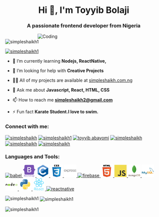 <h1 align="center">Hi 👋, I'm Toyyib Bolaji</h1>
<h3 align="center">A passionate frontend developer from Nigeria</h3>
<img align="right" alt="Coding" width="400" src="https://cdn.dribbble.com/users/1162077/screenshots/3848914/programmer.gif">

<p align="left"> <img src="https://komarev.com/ghpvc/?username=simpleshaikh1&label=Profile%20views&color=0e75b6&style=flat" alt="simpleshaikh1" /> </p>

<p align="left"> <a href="https://twitter.com/simpleshaikh1" target="blank"><img src="https://img.shields.io/twitter/follow/simpleshaikh1?logo=twitter&style=for-the-badge" alt="simpleshaikh1" /></a> </p>

- 🌱 I’m currently learning **Nodejs, ReactNative,**

- 🤝 I’m looking for help with **Creative Projects**

- 👨‍💻 All of my projects are available at [simpleshaikh.com.ng](simpleshaikh.com.ng)

- 💬 Ask me about **Javascript, React, HTML, CSS**

- 📫 How to reach me **simpleshaikh2@gmail.com**

- ⚡ Fun fact **Karate Student.I love to swim.**

<h3 align="left">Connect with me:</h3>
<p align="left">
<a href="https://codepen.io/simpleshaikh" target="blank"><img align="center" src="https://raw.githubusercontent.com/rahuldkjain/github-profile-readme-generator/master/src/images/icons/Social/codepen.svg" alt="simpleshaikh" height="30" width="40" /></a>
<a href="https://twitter.com/simpleshaikh1" target="blank"><img align="center" src="https://raw.githubusercontent.com/rahuldkjain/github-profile-readme-generator/master/src/images/icons/Social/twitter.svg" alt="simpleshaikh1" height="30" width="40" /></a>
<a href="https://linkedin.com/in/toyyib abayomi" target="blank"><img align="center" src="https://raw.githubusercontent.com/rahuldkjain/github-profile-readme-generator/master/src/images/icons/Social/linked-in-alt.svg" alt="toyyib abayomi" height="30" width="40" /></a>
<a href="https://stackoverflow.com/users/simpleshaikh" target="blank"><img align="center" src="https://raw.githubusercontent.com/rahuldkjain/github-profile-readme-generator/master/src/images/icons/Social/stack-overflow.svg" alt="simpleshaikh" height="30" width="40" /></a>
<a href="https://codesandbox.com/simpleshaikh" target="blank"><img align="center" src="https://raw.githubusercontent.com/rahuldkjain/github-profile-readme-generator/master/src/images/icons/Social/codesandbox.svg" alt="simpleshaikh" height="30" width="40" /></a>
<a href="https://www.leetcode.com/simpleshaikh" target="blank"><img align="center" src="https://raw.githubusercontent.com/rahuldkjain/github-profile-readme-generator/master/src/images/icons/Social/leet-code.svg" alt="simpleshaikh" height="30" width="40" /></a>
</p>

<h3 align="left">Languages and Tools:</h3>
<p align="left"> <a href="https://babeljs.io/" target="_blank" rel="noreferrer"> <img src="https://www.vectorlogo.zone/logos/babeljs/babeljs-icon.svg" alt="babel" width="40" height="40"/> </a> <a href="https://getbootstrap.com" target="_blank" rel="noreferrer"> <img src="https://raw.githubusercontent.com/devicons/devicon/master/icons/bootstrap/bootstrap-plain-wordmark.svg" alt="bootstrap" width="40" height="40"/> </a> <a href="https://www.cprogramming.com/" target="_blank" rel="noreferrer"> <img src="https://raw.githubusercontent.com/devicons/devicon/master/icons/c/c-original.svg" alt="c" width="40" height="40"/> </a> <a href="https://www.w3schools.com/css/" target="_blank" rel="noreferrer"> <img src="https://raw.githubusercontent.com/devicons/devicon/master/icons/css3/css3-original-wordmark.svg" alt="css3" width="40" height="40"/> </a> <a href="https://expressjs.com" target="_blank" rel="noreferrer"> <img src="https://raw.githubusercontent.com/devicons/devicon/master/icons/express/express-original-wordmark.svg" alt="express" width="40" height="40"/> </a> <a href="https://firebase.google.com/" target="_blank" rel="noreferrer"> <img src="https://www.vectorlogo.zone/logos/firebase/firebase-icon.svg" alt="firebase" width="40" height="40"/> </a> <a href="https://www.w3.org/html/" target="_blank" rel="noreferrer"> <img src="https://raw.githubusercontent.com/devicons/devicon/master/icons/html5/html5-original-wordmark.svg" alt="html5" width="40" height="40"/> </a> <a href="https://developer.mozilla.org/en-US/docs/Web/JavaScript" target="_blank" rel="noreferrer"> <img src="https://raw.githubusercontent.com/devicons/devicon/master/icons/javascript/javascript-original.svg" alt="javascript" width="40" height="40"/> </a> <a href="https://www.mongodb.com/" target="_blank" rel="noreferrer"> <img src="https://raw.githubusercontent.com/devicons/devicon/master/icons/mongodb/mongodb-original-wordmark.svg" alt="mongodb" width="40" height="40"/> </a> <a href="https://www.mysql.com/" target="_blank" rel="noreferrer"> <img src="https://raw.githubusercontent.com/devicons/devicon/master/icons/mysql/mysql-original-wordmark.svg" alt="mysql" width="40" height="40"/> </a> <a href="https://nodejs.org" target="_blank" rel="noreferrer"> <img src="https://raw.githubusercontent.com/devicons/devicon/master/icons/nodejs/nodejs-original-wordmark.svg" alt="nodejs" width="40" height="40"/> </a> <a href="https://www.python.org" target="_blank" rel="noreferrer"> <img src="https://raw.githubusercontent.com/devicons/devicon/master/icons/python/python-original.svg" alt="python" width="40" height="40"/> </a> <a href="https://reactjs.org/" target="_blank" rel="noreferrer"> <img src="https://raw.githubusercontent.com/devicons/devicon/master/icons/react/react-original-wordmark.svg" alt="react" width="40" height="40"/> </a> <a href="https://reactnative.dev/" target="_blank" rel="noreferrer"> <img src="https://reactnative.dev/img/header_logo.svg" alt="reactnative" width="40" height="40"/> </a> </p>

<p><img align="left" src="https://github-readme-stats.vercel.app/api/top-langs?username=simpleshaikh1&show_icons=true&locale=en&layout=compact" alt="simpleshaikh1" /></p>

<p>&nbsp;<img align="center" src="https://github-readme-stats.vercel.app/api?username=simpleshaikh1&show_icons=true&locale=en" alt="simpleshaikh1" /></p>

<p><img align="center" src="https://github-readme-streak-stats.herokuapp.com/?user=simpleshaikh1&" alt="simpleshaikh1" /></p>

